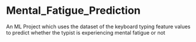 # Mental_Fatigue_Prediction
An ML Project which uses the dataset of the keyboard typing feature values to predict whether the typist is experiencing mental fatigue or not
